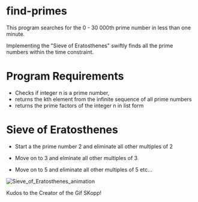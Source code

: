 # find-primes
This program searches for the 0 - 30 000th prime number in less than one minute.

Implementing the "Sieve of Eratosthenes" swiftly finds all the prime numbers within the time constraint.

# Program Requirements
- Checks if integer n is a prime number, 
- returns the kth element from the infinite sequence of all prime numbers
- returns the prime factors of the integer n in list form

# Sieve of Eratosthenes
- Start a the prime number 2 and eliminate all other multiples of 2

- Move on to 3 and elminate all other multiples of 3

- Move on to 5 and eliminate all other multiples of 5 etc...

![Sieve_of_Eratosthenes_animation](https://user-images.githubusercontent.com/59797227/105047827-d26d9f00-5a38-11eb-8242-3ca2cbfda342.gif)


Kudos to the Creator of the Gif SKopp!
